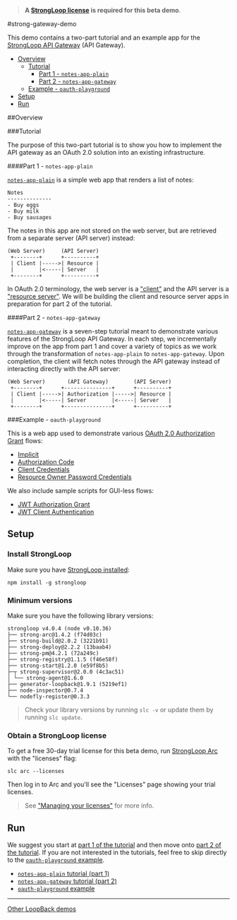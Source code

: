 >**A [StrongLoop license](#obtain-a-strongloop-license) is required for this
beta demo**.

#strong-gateway-demo

This demo contains a two-part tutorial and an example app for the [StrongLoop
API Gateway](http://docs.strongloop.com/display/LGW/StrongLoop+API+Gateway)
(API Gateway).

- [Overview](#overview)
  - [Tutorial](#tutorial)
    - [Part 1 - `notes-app-plain`](#part-1---notes-app-plain)
    - [Part 2 - `notes-app-gateway`](#part-2---notes-app-gateway)
  - [Example - `oauth-playground`](#example---oauth-playground)
- [Setup](#setup)
- [Run](#run)

##Overview

###Tutorial

The purpose of this two-part tutorial is to show you how to implement the API
gateway as an OAuth 2.0 solution into an existing infrastructure.

####Part 1 - `notes-app-plain`

[`notes-app-plain`](notes-app-plain) is a simple web app that renders a list of
notes:

```
Notes
--------------
- Buy eggs
- Buy milk
- Buy sausages
```

The notes in this app are not stored on the web server, but are retrieved from
a separate server (API server) instead:

```
(Web Server)     (API Server)
 +--------+      +----------+
 | Client |----->| Resource |
 |        |<-----| Server   |
 +--------+      +----------+
```

In OAuth 2.0 terminology, the web server is a ["client"](https://tools.ietf.org/html/rfc6749#section-1.1) and the API server is a ["resource server"](https://tools.ietf.org/html/rfc6749#section-1.1).
We will be building the client and resource server apps in preparation for part
2 of the tutorial.

####Part 2 - `notes-app-gateway`

[`notes-app-gateway`](notes-app-gateway) is a seven-step tutorial meant to
demonstrate various features of the StrongLoop API Gateway. In each step, we
incrementally improve on the app from part 1 and cover a variety of topics as
we work through the transformation of `notes-app-plain` to `notes-app-gateway`.
Upon completion, the client will fetch notes through the API gateway instead of
interacting directly with the API server:

```
(Web Server)       (API Gateway)        (API Server)
 +--------+      +---------------+      +----------+
 | Client |----->| Authorization |----->| Resource |
 |        |<-----| Server        |<-----| Server   |
 +--------+      +---------------+      +----------+
```

###Example - `oauth-playground`

This is a web app used to demonstrate various [OAuth 2.0 Authorization Grant](http://tools.ietf.org/html/rfc6749#section-1.3)
flows:

- [Implicit](http://docs.strongloop.com/display/LGW/Developer%27s+Guide#Developer%27sGuide-Implicitgrant)
- [Authorization Code](http://docs.strongloop.com/display/LGW/Developer%27s+Guide#Developer%27sGuide-Authorizationcodegrant)
- [Client Credentials](http://docs.strongloop.com/display/LGW/Developer%27s+Guide#Developer%27sGuide-Clientcredentialsgrant)
- [Resource Owner Password Credentials](http://docs.strongloop.com/display/LGW/Developer%27s+Guide#Developer%27sGuide-Resourceownerpasswordcredentialsgrant)

We also include sample scripts for GUI-less flows:

- [JWT Authorization Grant](oauth-playground/scripts/jwt-auth-grant.js)
- [JWT Client Authentication](oauth-playground/scripts/jwt-client-auth.js)

## Setup

### Install StrongLoop

Make sure you have [StrongLoop installed](http://docs.strongloop.com/display/LB/Installing+StrongLoop):

```
npm install -g strongloop
```

### Minimum versions

Make sure you have the following library versions:

```
strongloop v4.0.4 (node v0.10.36)
├── strong-arc@1.4.2 (f74d03c)
├── strong-build@2.0.2 (3221b91)
├── strong-deploy@2.2.2 (13baab4)
├── strong-pm@4.2.1 (72a249c)
├── strong-registry@1.1.5 (f46e58f)
├── strong-start@1.2.0 (e59f8b5)
├─┬ strong-supervisor@2.0.0 (4c3ac51)
│ └── strong-agent@1.6.0
├── generator-loopback@1.9.1 (5219ef1)
├── node-inspector@0.7.4
└── nodefly-register@0.3.3
```

>Check your library versions by running `slc -v` or update them by running `slc
update`.

### Obtain a StrongLoop license

To get a free 30-day trial license for this beta demo, run [StrongLoop Arc](https://strongloop.com/node-js/arc/)
with the "licenses" flag:

```
slc arc --licenses
```

Then log in to Arc and you'll see the "Licenses" page showing your trial
licenses.

>See ["Managing your licenses"](http://docs.strongloop.com/display/SL/Managing+your+licenses)
for more info.

## Run

We suggest you start at [part 1 of the tutorial](notes-app-plain) and then move
onto [part 2 of the tutorial](notes-app-gateway). If you are not interested in
the tutorials, feel free to skip directly to the [`oauth-playground` example](oauth-playground).

- [`notes-app-plain` tutorial (part 1)](notes-app-plain)
- [`notes-app-gateway` tutorial (part 2)](notes-app-gateway)
- [`oauth-playground` example](oauth-playground)

---

[Other LoopBack demos](https://github.com/strongloop/loopback-demo)
